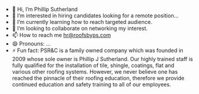 - 👋 Hi, I’m Phillip Sutherland
- 👀 I’m interested in hiring candidates looking for a remote position...
- 🌱 I’m currently learning how to reach targeted audience.
- 💞️ I’m looking to collaborate on networking my interest.
- 📫 How to reach me hr@roofsbyps.com
- 😄 Pronouns: ...
- ⚡ Fun fact: PSR&C is a family owned company which was founded in 2009 whose sole owner is Phillip J Sutherland. Our highly trained staff is fully qualified for the installation of tile, shingle, coatings, flat and various other roofing systems. However, we never believe one has reached the pinnacle of their roofing education, therefore we provide continued education and safety training to all of our employees.

<!---
roofsbyps/roofsbyps is a ✨ special ✨ repository because its `README.md` (this file) appears on your GitHub profile.
You can click the Preview link to take a look at your changes.
--->
